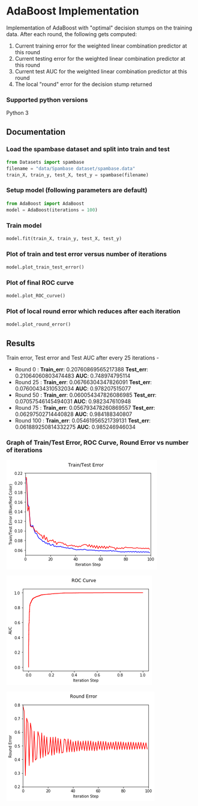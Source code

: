 
# AdaBoost Implementation

Implementation of AdaBoost with "optimal" decision stumps on the training data. After each round, the following gets computed:
    
1. Current training error for the weighted linear combination predictor at this round
2. Current testing error for the weighted linear combination predictor at this round
3. Current test AUC for the weighted linear combination predictor at this round
4. The local "round" error for the decision stump returned

### Supported python versions

Python 3

## Documentation

### Load the spambase dataset and split into train and test


```python
from Datasets import spambase
filename = "data/Spambase dataset/spambase.data"
train_X, train_y, test_X, test_y = spambase(filename)
```

### Setup model (following parameters are default)


```python
from AdaBoost import AdaBoost
model = AdaBoost(iterations = 100)
```

### Train model


```python
model.fit(train_X, train_y, test_X, test_y)
```

### Plot of train and test error versus number of iterations


```python
model.plot_train_test_error()
```

### Plot of final ROC curve


```python
model.plot_ROC_curve()
```

### Plot of local round error which reduces after each iteration


```python
model.plot_round_error()
```

## Results

Train error, Test error and Test AUC after every 25 iterations -

 - Round 0   : __Train_err__: 0.20760869565217388 __Test_err__: 0.21064060803474483 __AUC__: 0.748974795114
 - Round 25  : __Train_err__: 0.06766304347826091 __Test_err__: 0.07600434310532034 __AUC__: 0.978207515077
 - Round 50  : __Train_err__: 0.060054347826086985 __Test_err__: 0.07057546145494031 __AUC__: 0.982347610948
 - Round 75  : __Train_err__: 0.056793478260869557 __Test_err__: 0.06297502714440828 __AUC__: 0.984188340807
 - Round 100 : __Train_err__: 0.05461956521739131 __Test_err__: 0.061889250814332275 __AUC__: 0.985246946034

### Graph of Train/Test Error, ROC Curve, Round Error vs number of iterations

![title](img/output_12_0.png)

![title](img/output_14_0.png)

![title](img/output_16_0.png)
